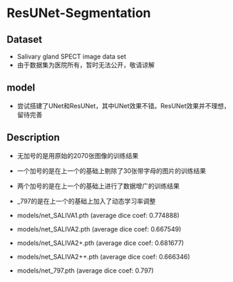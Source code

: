 # ResUNet-Segmentation
## Dataset
- Salivary gland SPECT image data set
- 由于数据集为医院所有，暂时无法公开，敬请谅解

## model
- 尝试搭建了UNet和ResUNet，其中UNet效果不错。ResUNet效果并不理想，留待完善

## Description
- 无加号的是用原始的2070张图像的训练结果
- 一个加号的是在上一个的基础上剔除了30张带字母的图片的训练结果
- 两个加号的是在上一个的基础上进行了数据增广的训练结果
- _797的是在上一个的基础上加入了动态学习率调整

- models/net_SALIVA1.pth (average dice coef: 0.774888)
- models/net_SALIVA2.pth (average dice coef: 0.667549)
- models/net_SALIVA2+.pth (average dice coef: 0.681677)
- models/net_SALIVA2++.pth (average dice coef: 0.666346)
- models/net_797.pth (average dice coef: 0.797)
